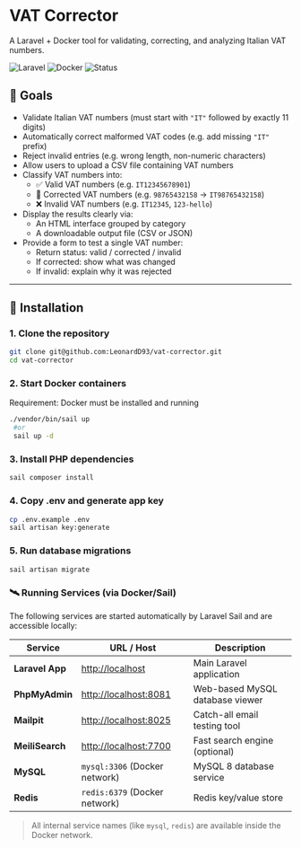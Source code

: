 # VAT Corrector

A Laravel + Docker tool for validating, correcting, and analyzing Italian VAT numbers.

![Laravel](https://img.shields.io/badge/Laravel-10.x-red)
![Docker](https://img.shields.io/badge/Docker-Ready-blue)
![Status](https://img.shields.io/badge/status-in--development-yellow)

## 🎯 Goals

- Validate Italian VAT numbers (must start with `"IT"` followed by exactly 11 digits)
- Automatically correct malformed VAT codes (e.g. add missing `"IT"` prefix)
- Reject invalid entries (e.g. wrong length, non-numeric characters)
- Allow users to upload a CSV file containing VAT numbers
- Classify VAT numbers into:
  - ✅ Valid VAT numbers (e.g. `IT12345678901`)
  - 🔁 Corrected VAT numbers (e.g. `98765432158` → `IT98765432158`)
  - ❌ Invalid VAT numbers (e.g. `IT12345`, `123-hello`)
- Display the results clearly via:
  - An HTML interface grouped by category
  - A downloadable output file (CSV or JSON)
- Provide a form to test a single VAT number:
  - Return status: valid / corrected / invalid
  - If corrected: show what was changed
  - If invalid: explain why it was rejected
---

## 🚀 Installation

### 1. Clone the repository

```bash
git clone git@github.com:LeonardD93/vat-corrector.git
cd vat-corrector

```
### 2. Start Docker containers

Requirement: Docker must be installed and running

```bash
./vendor/bin/sail up
 #or
 sail up -d 

```

### 3. Install PHP dependencies

```bash
sail composer install

```

### 4. Copy .env and generate app key

```bash
cp .env.example .env
sail artisan key:generate

```

### 5. Run database migrations

```bash
sail artisan migrate

```

### 🛰️ Running Services (via Docker/Sail)

The following services are started automatically by Laravel Sail and are accessible locally:

| Service         | URL / Host                                | Description                    |
|-----------------|--------------------------------------------|--------------------------------|
| **Laravel App** | [http://localhost](http://localhost)       | Main Laravel application       |
| **PhpMyAdmin**  | [http://localhost:8081](http://localhost:8081) | Web-based MySQL database viewer |
| **Mailpit**     | [http://localhost:8025](http://localhost:8025) | Catch-all email testing tool   |
| **MeiliSearch** | [http://localhost:7700](http://localhost:7700) | Fast search engine (optional)  |
| **MySQL**       | `mysql:3306` (Docker network)              | MySQL 8 database service       |
| **Redis**       | `redis:6379` (Docker network)              | Redis key/value store          |

> All internal service names (like `mysql`, `redis`) are available inside the Docker network.